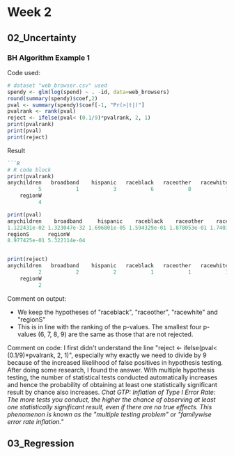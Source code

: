 # Week 2
## 02_Uncertainty
### BH Algorithm Example 1 
Code used: 
```R
# dataset "web_browser.csv" used
spendy <- glm(log(spend) ~ . -id, data=web_browsers)
round(summary(spendy)$coef,2)
pval <- summary(spendy)$coef[-1, "Pr(>|t|)"]
pvalrank <- rank(pval)
reject <- ifelse(pval< (0.1/9)*pvalrank, 2, 1)
print(pvalrank)
print(pval)
print(reject)
```
Result
```markdown
```R
# R code block
print(pvalrank)
anychildren   broadband    hispanic   raceblack   raceother   racewhite    regionNE     regionS 
          5           1           3           6           8           7           2           9 
    regionW 
          4

print(pval)
anychildren    broadband     hispanic    raceblack    raceother    racewhite     regionNE 
1.122431e-02 1.323047e-32 1.696801e-05 1.594329e-01 1.878053e-01 1.740374e-01 6.440516e-07 
regionS      regionW 
8.977425e-01 5.322114e-04


print(reject)
anychildren   broadband    hispanic   raceblack   raceother   racewhite    regionNE     regionS 
          2           2           2           1           1           1           2           1 
    regionW 
          2 

```
Comment on output:
- We keep the hypotheses of "raceblack", "raceother", "racewhite" and "regionS"
- This is in line with the ranking of the p-values. The smallest four p-values (6, 7, 8, 9) are the same as those that are not rejected.

Comment on code: 
I first didn't understand the line "reject <- ifelse(pval< (0.1/9)*pvalrank, 2, 1)", especially why exactly we need to divide by 9 because of the increased likelihood of false positives in hypothesis testing. After doing some research, I found the answer. With multiple hypothesis testing, the number of statistical tests conducted automatically increases and hence the probability of obtaining at least one statistically significant result by chance also increases. 
*Chat GTP: Inflation of Type I Error Rate: The more tests you conduct, the higher the chance of observing at least one statistically significant result, even if there are no true effects. This phenomenon is known as the "multiple testing problem" or "familywise error rate inflation."*

## 03_Regression

